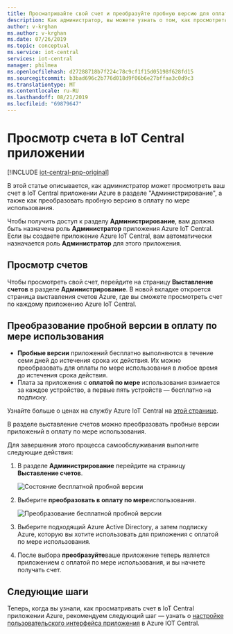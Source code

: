 ```yaml
---
title: Просматривайте свой счет и преобразуйте пробную версию для оплаты по мере использования в Azure IoT Central Application | Документация Майкрософт
description: Как администратор, вы можете узнать о том, как просмотреть свой счет и преобразовать его в пробную версию с оплатой по мере использования в приложении IoT Central Azure.
author: v-krghan
ms.author: v-krghan
ms.date: 07/26/2019
ms.topic: conceptual
ms.service: iot-central
services: iot-central
manager: philmea
ms.openlocfilehash: d27288718b7f224c78c9cf1f15d05198f628fd15
ms.sourcegitcommit: b3bad696c2b776d018d9f06b6e27bffaa3c0d9c3
ms.translationtype: MT
ms.contentlocale: ru-RU
ms.lasthandoff: 08/21/2019
ms.locfileid: "69879647"
---
```

# <a name="view-your-bill-in-an-iot-central-application"></a>Просмотр счета в IoT Central приложении

[!INCLUDE [iot-central-pnp-original](../../includes/iot-central-pnp-original-note.md)]

В этой статье описывается, как администратор может просмотреть ваш счет в IoT Central приложении Azure в разделе "Администрирование", а также как преобразовать пробную версию в оплату по мере использования.

Чтобы получить доступ к разделу **Администрирование**, вам должна быть назначена роль **Администратор** приложения Azure IoT Central. Если вы создаете приложение Azure IoT Central, вам автоматически назначается роль **Администратор** для этого приложения.

## <a name="view-your-bill"></a>Просмотр счетов

Чтобы просмотреть свой счет, перейдите на страницу **Выставление счетов** в разделе **Администрирование**. В новой вкладке откроется страница выставления счетов Azure, где вы сможете просмотреть счет по каждому приложению Azure IoT Central.

## <a name="convert-your-trial-to-pay-as-you-go"></a>Преобразование пробной версии в оплату по мере использования

- **Пробные версии** приложений бесплатно выполняются в течение семи дней до истечения срока их действия. Их можно преобразовать для оплаты по мере использования в любое время до истечения срока действия.
- Плата за приложения с **оплатой по мере** использования взимается за каждое устройство, а первые пять устройств — бесплатно на подписку.

Узнайте больше о ценах на службу Azure IoT Central на [этой странице](https://azure.microsoft.com/pricing/details/iot-central/).

В разделе выставление счетов можно преобразовать пробные версии приложений в оплату по мере использования.

Для завершения этого процесса самообслуживания выполните следующие действия:

1. В разделе **Администрирование** перейдите на страницу **Выставление счетов**.

    ![Состояние бесплатной пробной версии](media/howto-view-bill-pnp/freetrialbilling.png)

1. Выберите **преобразовать в оплату по мере**использования.

    ![Преобразование бесплатной пробной версии](media/howto-view-bill-pnp/convert.png)

1. Выберите подходящий Azure Active Directory, а затем подписку Azure, которую вы хотите использовать для приложения с оплатой по мере использования.

1. После выбора **преобразуйте**ваше приложение теперь является приложением с оплатой по мере использования, и вы начнете получать счет.

## <a name="next-steps"></a>Следующие шаги

Теперь, когда вы узнали, как просматривать счет в IoT Central приложении Azure, рекомендуем следующий шаг — узнать о [настройке пользовательского интерфейса приложения](howto-customize-ui-pnp.md?toc=/azure/iot-central-pnp/toc.json&bc=/azure/iot-central-pnp/breadcrumb/toc.json) в Azure IOT Central.
